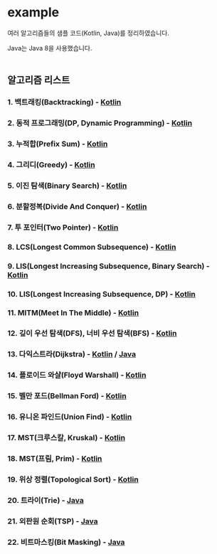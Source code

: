 # example
여러 알고리즘들의 샘플 코드(Kotlin, Java)를 정리하였습니다.

Java는 Java 8을 사용했습니다.
<br>
<br>

## 알고리즘 리스트
### 1. 백트래킹(Backtracking) - [Kotlin](https://velog.io/@pnlkc/%EB%B0%B1%ED%8A%B8%EB%9E%98%ED%82%B9)

### 2. 동적 프로그래밍(DP, Dynamic Programming) - [Kotlin](https://velog.io/@pnlkc/Dynamic-Programming)

### 3. 누적합(Prefix Sum) - [Kotlin](https://velog.io/@pnlkc/%EB%88%84%EC%A0%81%ED%95%A9)

### 4. 그리디(Greedy) - [Kotlin](https://velog.io/@pnlkc/%EA%B7%B8%EB%A6%AC%EB%94%94)

### 5. 이진 탐색(Binary Search) - [Kotlin](https://velog.io/@pnlkc/%EC%9D%B4%EC%A7%84-%ED%83%90%EC%83%89)

### 6. 분할정복(Divide And Conquer) - [Kotlin](https://github.com/pnlkc/CodingTest/blob/main/example/%EB%B6%84%ED%95%A0%EC%A0%95%EB%B3%B5.kt)

### 7. 투 포인터(Two Pointer) - [Kotlin](https://github.com/pnlkc/CodingTest/blob/main/example/Two_Pointer.kt)

### 8. LCS(Longest Common Subsequence) - [Kotlin](https://github.com/pnlkc/CodingTest/blob/main/example/LCS.kt)

### 9. LIS(Longest Increasing Subsequence, Binary Search) - [Kotlin](https://github.com/pnlkc/CodingTest/blob/main/example/LIS_Binary_Search.kt)

### 10. LIS(Longest Increasing Subsequence, DP) - [Kotlin](https://github.com/pnlkc/CodingTest/blob/main/example/LIS_DP.kt)

### 11. MITM(Meet In The Middle) - [Kotlin](https://github.com/pnlkc/CodingTest/blob/main/example/MEET_IN_THE_MIDDLE.kt)

### 12. 깊이 우선 탐색(DFS), 너비 우선 탐색(BFS) - [Kotlin](https://velog.io/@pnlkc/DFS-BFS)

### 13. 다익스트라(Dijkstra) - [Kotlin](https://github.com/pnlkc/CodingTest/blob/main/example/%EB%8B%A4%EC%9D%B5%EC%8A%A4%ED%8A%B8%EB%9D%BC.kt) / [Java](https://github.com/pnlkc/CodingTest/blob/main/example/%EB%8B%A4%EC%9D%B5%EC%8A%A4%ED%8A%B8%EB%9D%BC.java)

### 14. 플로이드 와샬(Floyd Warshall) - [Kotlin](https://github.com/pnlkc/CodingTest/blob/main/example/%ED%94%8C%EB%A1%9C%EC%9D%B4%EB%93%9C%20%EC%99%80%EC%83%AC.kt)  

### 15. 벨만 포드(Bellman Ford) - [Kotlin](https://github.com/pnlkc/CodingTest/blob/main/example/%EB%B2%A8%EB%A7%8C%20%ED%8F%AC%EB%93%9C.kt)

### 16. 유니온 파인드(Union Find) - [Kotlin](https://github.com/pnlkc/CodingTest/blob/main/example/Union_Find.kt)

### 17. MST(크루스칼, Kruskal) - [Kotlin](https://github.com/pnlkc/CodingTest/blob/main/example/MST_Kruskal.kt)

### 18. MST(프림, Prim) - [Kotlin](https://github.com/pnlkc/CodingTest/blob/main/example/MST_Prim.kt)

### 19. 위상 정렬(Topological Sort) - [Kotlin](https://github.com/pnlkc/CodingTest/blob/main/example/%EC%9C%84%EC%83%81%20%EC%A0%95%EB%A0%AC.java)

### 20. 트라이(Trie) - [Java](https://github.com/pnlkc/CodingTest/blob/main/example/Trie.java)

### 21. 외판원 순회(TSP) - [Java](https://github.com/pnlkc/CodingTest/blob/main/example/TSP.java)

### 22. 비트마스킹(Bit Masking) - [Java](https://github.com/pnlkc/CodingTest/blob/main/example/BitMasking.md)
